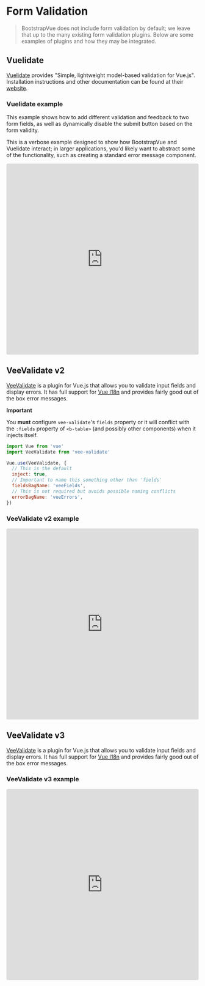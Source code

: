 # Form Validation

> BootstrapVue does not include form validation by default; we leave that up to the many existing
> form validation plugins. Below are some examples of plugins and how they may be integrated.

## Vuelidate

[Vuelidate](https://github.com/vuelidate/vuelidate/) provides "Simple, lightweight model-based
validation for Vue.js". Installation instructions and other documentation can be found at their
[website](https://vuelidate.js.org/).

### Vuelidate example

This example shows how to add different validation and feedback to two form fields, as well as
dynamically disable the submit button based on the form validity.

This is a verbose example designed to show how BootstrapVue and Vuelidate interact; in larger
applications, you'd likely want to abstract some of the functionality, such as creating a standard
error message component.

<iframe
  src="https://codesandbox.io/embed/inspiring-haslett-lzq6p?fontsize=14&hidenavigation=1&module=%2FApp.vue&theme=dark"
  style="width:100%; height:500px; border:0; border-radius: 4px; overflow:hidden;"
  title="BootstrapVue Vuelidate example"
  allow="geolocation; microphone; camera; midi; vr; accelerometer; gyroscope; payment; ambient-light-sensor; encrypted-media; usb"
  sandbox="allow-modals allow-forms allow-popups allow-scripts allow-same-origin"
></iframe>

## VeeValidate v2

[VeeValidate](http://vee-validate.logaretm.com/v2/) is a plugin for Vue.js that allows you to
validate input fields and display errors. It has full support for
[Vue I18n](https://kazupon.github.io/vue-i18n/) and provides fairly good out of the box error
messages.

**Important**

You **must** configure `vee-validate`'s `fields` property or it will conflict with the `:fields`
property of `<b-table>` (and possibly other components) when it injects itself.

```js
import Vue from 'vue'
import VeeValidate from 'vee-validate'

Vue.use(VeeValidate, {
  // This is the default
  inject: true,
  // Important to name this something other than 'fields'
  fieldsBagName: 'veeFields',
  // This is not required but avoids possible naming conflicts
  errorBagName: 'veeErrors',
})
```

### VeeValidate v2 example

<iframe
  src="https://codesandbox.io/embed/vigilant-kirch-8lpns?fontsize=14&hidenavigation=1&module=%2FApp.vue"
  style="width:100%; height:500px; border:0; border-radius: 4px; overflow:hidden;"
  title="BoostrapVue VeeValidate v2 example"
  allow="geolocation; microphone; camera; midi; vr; accelerometer; gyroscope; payment; ambient-light-sensor; encrypted-media; usb"
  sandbox="allow-modals allow-forms allow-popups allow-scripts allow-same-origin"
></iframe>

## VeeValidate v3

[VeeValidate](https://logaretm.github.io/vee-validate/) is a plugin for Vue.js that allows you to
validate input fields and display errors. It has full support for
[Vue I18n](https://kazupon.github.io/vue-i18n/) and provides fairly good out of the box error
messages.

### VeeValidate v3 example

<iframe
  src="https://codesandbox.io/embed/boostrapvue-veevalidate-v3-example-xm3et?fontsize=14&hidenavigation=1&module=%2FApp.vue&theme=dark"
  style="width:100%; height:500px; border:0; border-radius: 4px; overflow:hidden;"
  title="BoostrapVue VeeValidate v3 example"
  allow="geolocation; microphone; camera; midi; vr; accelerometer; gyroscope; payment; ambient-light-sensor; encrypted-media; usb"
  sandbox="allow-modals allow-forms allow-popups allow-scripts allow-same-origin"
></iframe>
